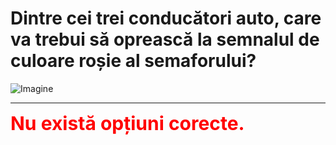 # Dintre cei trei conducători auto, care va trebui să oprească la semnalul de culoare roșie al semaforului?

![Imagine](https://www.arr-atestate.ro/upload/img/questions/img/dintre-cei-trei-conducatori-auto-care-va-trebui-sa-opreasca-la-semnalul-de-culoare-rosie-al-semaforului.jpg)


---

<span style="font-size: 30px; font-weight: bold;">**<span style="color: red;">Nu există opțiuni corecte.</span>**</span>
